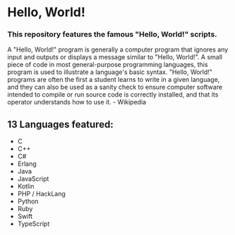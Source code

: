 # Hello, World!

### This repository features the famous "Hello, World!" scripts.

A "Hello, World!" program is generally a computer program that ignores any input and outputs or displays a message similar to "Hello, World!". A small piece of code in most general-purpose programming languages, this program is used to illustrate a language's basic syntax. "Hello, World!" programs are often the first a student learns to write in a given language, and they can also be used as a sanity check to ensure computer software intended to compile or run source code is correctly installed, and that its operator understands how to use it. - Wikipedia

## 13 Languages featured:

- C
- C++
- C#
- Erlang
- Java
- JavaScript
- Kotlin
- PHP / HackLang
- Python
- Ruby
- Swift
- TypeScript
